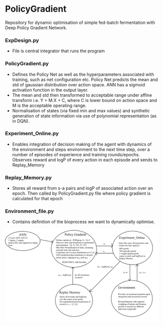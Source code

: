 # PolicyGradient
Repository for dynamic optimisation of simple fed-batch fermentation with Deep Policy Gradient Network.

### ExpDesign.py 
 - File is central integrator that runs the program

### PolicyGradient.py 
- Defines the Policy Net as well as the hyperparameters associated with training, such as net configuration etc.
Policy Net predicts the mean and std of gaussian distribution over action space. ANN has a sigmoid activation function in the output layer.
- The mean and std then transformed to acceptable range under affine transform i.e. Y = M.X + C, where C is lower bound on action space
and M is the acceptable operating range.
- Normalisation of states (via fixed min and max values) and synthetic generation of state information via use of polynomial representation (as in DQN).

### Experiment_Online.py 
- Enables integration of decision making of the agent with dynamics of the environment and steps
environment to the next time step, over a number of episodes of experience and training rounds/epochs. Observes reward and logP of every action in each episode and sends to Replay_Memory

### Replay_Memory.py
- Stores all reward from s-a pairs and logP of associated action over an epoch. Then called by PolicyGradient.py file where policy gradient is calculated for that epoch

### Environment_file.py
- Contains definition of the bioprocess we want to dynamically optimise.

![](images/PNG_PG_structure.png)
